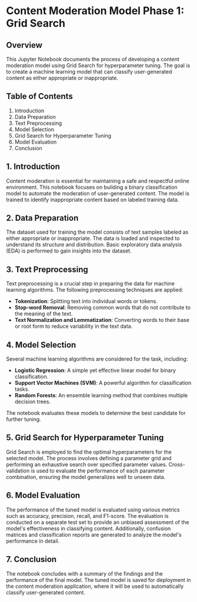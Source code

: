 # Content Moderation Model Phase 1: Grid Search

## Overview
This Jupyter Notebook documents the process of developing a content moderation model using Grid Search for hyperparameter tuning. The goal is to create a machine learning model that can classify user-generated content as either appropriate or inappropriate.

## Table of Contents
1. Introduction
2. Data Preparation
3. Text Preprocessing
4. Model Selection
5. Grid Search for Hyperparameter Tuning
6. Model Evaluation
7. Conclusion

## 1. Introduction
Content moderation is essential for maintaining a safe and respectful online environment. This notebook focuses on building a binary classification model to automate the moderation of user-generated content. The model is trained to identify inappropriate content based on labeled training data.

## 2. Data Preparation
The dataset used for training the model consists of text samples labeled as either appropriate or inappropriate. The data is loaded and inspected to understand its structure and distribution. Basic exploratory data analysis (EDA) is performed to gain insights into the dataset.

## 3. Text Preprocessing
Text preprocessing is a crucial step in preparing the data for machine learning algorithms. The following preprocessing techniques are applied:
- **Tokenization**: Splitting text into individual words or tokens.
- **Stop-word Removal**: Removing common words that do not contribute to the meaning of the text.
- **Text Normalization and Lemmatization**: Converting words to their base or root form to reduce variability in the text data.

## 4. Model Selection
Several machine learning algorithms are considered for the task, including:
- **Logistic Regression**: A simple yet effective linear model for binary classification.
- **Support Vector Machines (SVM)**: A powerful algorithm for classification tasks.
- **Random Forests**: An ensemble learning method that combines multiple decision trees.

The notebook evaluates these models to determine the best candidate for further tuning.

## 5. Grid Search for Hyperparameter Tuning
Grid Search is employed to find the optimal hyperparameters for the selected model. The process involves defining a parameter grid and performing an exhaustive search over specified parameter values. Cross-validation is used to evaluate the performance of each parameter combination, ensuring the model generalizes well to unseen data.

## 6. Model Evaluation
The performance of the tuned model is evaluated using various metrics such as accuracy, precision, recall, and F1-score. The evaluation is conducted on a separate test set to provide an unbiased assessment of the model's effectiveness in classifying content. Additionally, confusion matrices and classification reports are generated to analyze the model's performance in detail.

## 7. Conclusion
The notebook concludes with a summary of the findings and the performance of the final model. The tuned model is saved for deployment in the content moderation application, where it will be used to automatically classify user-generated content.